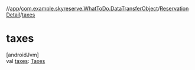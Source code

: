 //[app](../../../index.md)/[com.example.skyreserve.WhatToDo.DataTransferObject](../index.md)/[ReservationDetail](index.md)/[taxes](taxes.md)

# taxes

[androidJvm]\
val [taxes](taxes.md): [Taxes](../../com.example.skyreserve.database.room.entity/-taxes/index.md)
